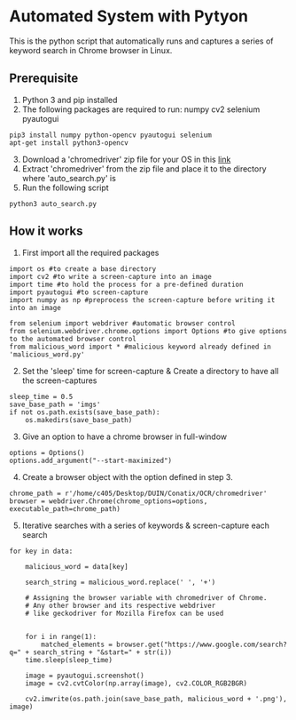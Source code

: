 # Automated System with Pytyon
This is the python script that automatically runs and  captures a series of keyword search in Chrome browser in Linux.

## Prerequisite
1. Python 3 and pip installed
2. The following packages are required to run: numpy cv2 selenium pyautogui
```
pip3 install numpy python-opencv pyautogui selenium
apt-get install python3-opencv
```
3. Download a 'chromedriver' zip file for your OS in this [link](https://chromedriver.chromium.org/downloads)
4. Extract 'chromedriver' from the zip file and place it to the directory where 'auto_search.py' is 
5. Run the following script
```
python3 auto_search.py
```

## How it works
1. First import all the required packages

```
import os #to create a base directory
import cv2 #to write a screen-capture into an image
import time #to hold the process for a pre-defined duration
import pyautogui #to screen-capture
import numpy as np #preprocess the screen-capture before writing it into an image

from selenium import webdriver #automatic browser control
from selenium.webdriver.chrome.options import Options #to give options to the automated browser control
from malicious_word import * #malicious keyword already defined in 'malicious_word.py'
```

2. Set the 'sleep' time for screen-capture \& Create a directory to have all the screen-captures
```
sleep_time = 0.5
save_base_path = 'imgs'
if not os.path.exists(save_base_path):
    os.makedirs(save_base_path)
```

3. Give an option to have a chrome browser in full-window
```
options = Options()
options.add_argument("--start-maximized")
```

4. Create a browser object with the option defined in step 3.
```
chrome_path = r'/home/c405/Desktop/DUIN/Conatix/OCR/chromedriver'
browser = webdriver.Chrome(chrome_options=options, executable_path=chrome_path)
```

5. Iterative searches with a series of keywords \& screen-capture each search
```
for key in data:

    malicious_word = data[key]

    search_string = malicious_word.replace(' ', '+')

    # Assigning the browser variable with chromedriver of Chrome.
    # Any other browser and its respective webdriver
    # like geckodriver for Mozilla Firefox can be used


    for i in range(1):
        matched_elements = browser.get("https://www.google.com/search?q=" + search_string + "&start=" + str(i))
    time.sleep(sleep_time)

    image = pyautogui.screenshot()
    image = cv2.cvtColor(np.array(image), cv2.COLOR_RGB2BGR)

    cv2.imwrite(os.path.join(save_base_path, malicious_word + '.png'), image)
```
